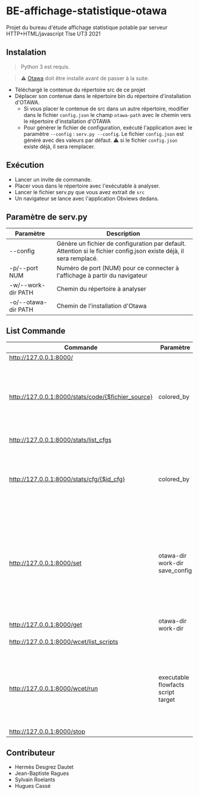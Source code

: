 # BE-affichage-statistique-otawa
Projet du bureau d'étude affichage statistique potable par serveur HTTP+HTML/javascript Tlse UT3 2021

## Instalation

> Python 3 est requis.

> ⚠ [Otawa](http://www.tracesgroup.net/otawa/?page_id=419) doit être installé avant de passer à la suite.

- Téléchargé le contenue du répertoire src de ce projet
- Déplacer son contenue dans le répertoire bin du répertoire d'installation d'OTAWA.
    + Si vous placer le contenue de src dans un autre répertoire, modifier dans le fichier `config.json` le champ `otawa-path` avec le chemin vers le répertoire d'installation d'OTAWA
    + Pour générer le fichier de configuration, exécuté l'application avec le paramètre `--config` : `serv.py --config`. Le fichier `config.json` est généré avec des valeurs par défaut. ⚠ si le fichier `config.json` existe déjà, il sera remplacer.

## Exécution

- Lancer un invite de commande.
- Placer vous dans le répertoire avec l'exécutable à analyser.
- Lancer le fichier serv.py que vous avez extrait de `src`
- Un navigateur se lance avec l'application Obviews dedans.

## Paramètre de serv.py


| Paramètre           | Description                                                  |
| ------------------- | ------------------------------------------------------------ |
| --config            | Génère un fichier de configuration par default. Attention si le fichier config.json existe déjà, il sera remplacé. |
| -p/--port NUM       | Numéro de port (NUM) pour ce connecter à l'affichage à partir du navigateur |
| -w/--work-dir PATH  | Chemin du répertoire à analyser                              |
| -o/--otawa-dir PATH | Chemin de l'installation d'Otawa                             |

## List Commande
| Commande                                           | Paramètre                          | Sortie | Description                                                  | Exemple                                                      |
| -------------------------------------------------- | ---------------------------------- | ------ | ------------------------------------------------------------ | ------------------------------------------------------------ |
| http://127.0.0.1:8000/                             |                                    | html   | Page d'accueil de l'application                              | http://127.0.0.1:8000/                                       |
| http://127.0.0.1:8000/stats/code/{$fichier_source} | colored_by                         | html   | Retourne un html du code source indiqué par `$fichier_source` avec les stats du nombre de passages et du temps passé par instruction. Avec le paramètre color_by, on peut indiquer si on veut que les lignes de code soit colorié selon le nombre de passages (`count`, valeur par défaut) ou le temps passé (`time`). | http://127.0.0.1:8000/stats/code/bs.c                        |
| http://127.0.0.1:8000/stats/list_cfgs              |                                    | json   | Retourne la liste des nom des cfg associé à leur identifiant | http://127.0.0.1:8000/stats/list_cfgs                        |
| http://127.0.0.1:8000/stats/cfg/{$id_cfg}          | colored_by                         | .dot   | Retourne le cfg en fichier `.dot` de {$id_cfg} correspondant à une fonction. Si non  indiqué, renvoi celui du `main`. Avec le paramètre color_by, on peut indiquer si on veut que le cfg soit colorié selon le nombre de passages (`count`, valeur par défaut) ou le temps passé (`time`). | http://127.0.0.1:8000/stats/cfg/_0 http://127.0.0.1:8000/stats/cfg/_1 |
| http://127.0.0.1:8000/set                          | otawa-dir work-dir save_config     |        | Permet de paramétré des valeur du serveur. Les paramètre peuvent être envoyé simultanément en les séparant par un `&`. `otawa-dir` indique le chemin d'installation et `work-dir` indique ou est l'espace de travail du serveur, c'est à dire ou sont enregistrées puis les stats sont lue. Si le paramètre `save_config=True` est envoyé, les paramètre envoyé qui peuvent être stocké dans le fichier de configuration seront enregistré dedans et pourront être réutilisé par le serveur au prochain redémarrage également. | http://127.0.0.1:8000/set?otawa-dir=/home/dd/OTAWA  http://127.0.0.1:8000/set?otawa-dir=/home/dd/OTAWA&work-dir=/home/dd/work&svae_config |
| http://127.0.0.1:8000/get                          | otawa-dir work-dir                 | json   | Retourne les valeurs des paramètres demandé                  | http://127.0.0.1:8000/get?otawa-dir http://127.0.0.1:8000/get?work-dir http://127.0.0.1:8000/get?otawa-dir&work-dir |
| http://127.0.0.1:8000/wcet/list_scripts            |                                    | json   | Retourne la liste des scripts pouvant être exécuté par wcet  | http://127.0.0.1:8000/wcet/list_scripts                      |
| http://127.0.0.1:8000/wcet/run                     | executable flowfacts script target |        | Lance l'analyse par wcet de l'exécutable indiqué par le champs obligatoire `executable` avec la possibilité d'indiqué le fichier `flowfacts` associé. Possibilité de choisir avec quel `script` sera analysé le programme parmi ceux renvoyé par http://127.0.0.1:8000/wcet/list_scripts et avec la possibilité de choisir la fonction de départ (default : main). | http://127.0.0.1:8000/wcet/run?executable=/home/labwork1/bs/bs.elf&script=lpc2138&flowfacts=/home/labwork1/bs/bs.ff |
| http://127.0.0.1:8000/stop                         |                                    |        | Arrête le serveur                                            | http://127.0.0.1:8000/stop                                   |

## Contributeur
- Hermès Desgrez Dautet
- Jean-Baptiste Ragues
- Sylvain Roelants
- Hugues Cassé

